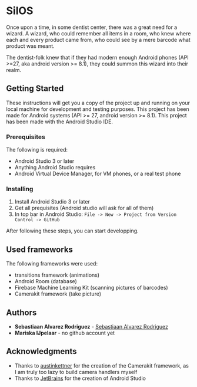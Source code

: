 # SilOS
Once upon a time, in some dentist center, there was a great need for a wizard. 
A wizard, who could remember all items in a room, 
who knew where each and every product came from,
who could see by a mere barcode what product was meant.

The dentist-folk knew that if they had modern enough Android phones (API >=27, aka android version >= 8.1),
they could summon this wizard into their realm.

## Getting Started

These instructions will get you a copy of the project up and running on your local machine for development and testing purposes. 
This project has been made for Android systems (API >= 27, android version >= 8.1).
This project has been made with the Android Studio IDE.

### Prerequisites
The following is required:

* Android Studio 3 or later
* Anything Android Studio requires
* Android Virtual Device Manager, for VM phones, or a real test phone

### Installing

1. Install Android Studio 3 or later
2. Get all prequisites (Android studio will ask for all of them)
3. In top bar in Android Studio: ```File -> New -> Project from Version Control -> GitHub```

After following these steps, you can start developping.

## Used frameworks
The following frameworks were used:
* transitions framework (animations)
* Android Room (database)
* Firebase Machine Learning Kit (scanning pictures of barcodes)
* Camerakit framework (take picture)

## Authors

* **Sebastiaan Alvarez Rodriguez** - [Sebastiaan Alvarez Rodriguez](https://github.com/Sebastiaan-Alvarez-Rodriguez)
* **Mariska IJpelaar** - no github account yet

## Acknowledgments
* Thanks to [austinkettner](https://github.com/austinkettner) for the creation of the Camerakit framework, as I am truly too lazy to build camera handlers myself
* Thanks to [JetBrains](https://www.jetbrains.com/) for the creation of Android Studio
